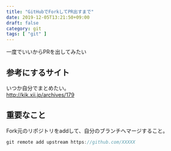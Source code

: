 ```yaml
---
title: "GitHubでForkしてPR出すまで"
date: 2019-12-05T13:21:50+09:00
draft: false
category: git
tags: [ "git" ]
---
```

一度でいいからPRを出してみたい  

<!--more-->

## 参考にするサイト
いつか自分でまとめたい。  
http://kik.xii.jp/archives/179

## 重要なこと
Fork元のリポジトリをaddして、自分のブランチへマージすること。  
```java
git remote add upstream https://github.com/XXXXX
```

